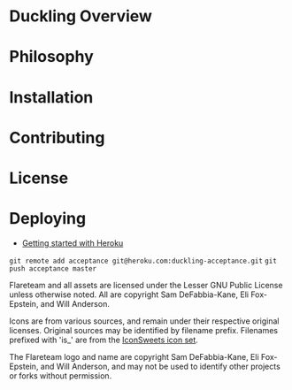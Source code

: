 # Duckling Overview

# Philosophy

# Installation

# Contributing

# License

# Deploying
* [Getting started with Heroku](https://devcenter.heroku.com/articles/quickstart)

`git remote add acceptance git@heroku.com:duckling-acceptance.git`
`git push acceptance master`


Flareteam and all assets are licensed under the Lesser GNU Public License unless otherwise noted. All are copyright Sam DeFabbia-Kane, Eli Fox-Epstein, and Will Anderson.

Icons are from various sources, and remain under their respective original licenses. Original sources may be identified by filename prefix. Filenames prefixed with 'is\_' are from the [IconSweets icon set](http://iconsweets.com/).

The Flareteam logo and name are copyright Sam DeFabbia-Kane, Eli Fox-Epstein, and Will Anderson, and may not be used to identify other projects or forks without permission.
